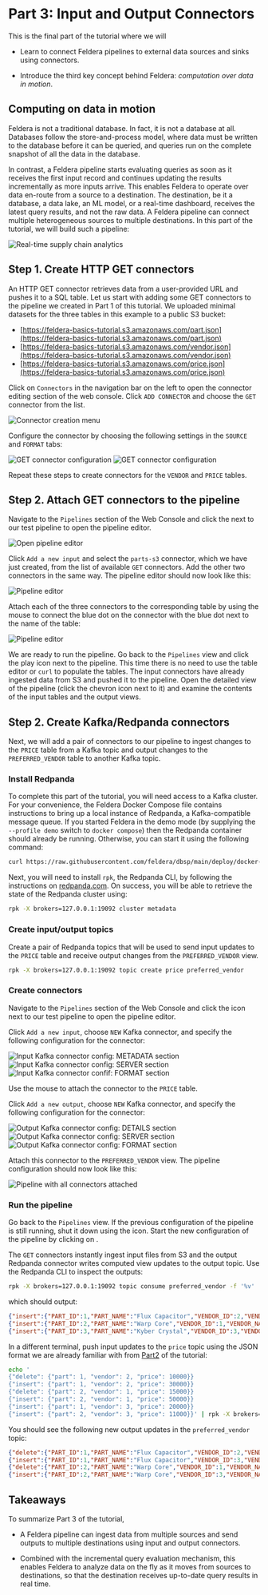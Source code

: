# Part 3: Input and Output Connectors

This is the final part of the tutorial where we will

- Learn to connect Feldera pipelines to external data sources and sinks using
  connectors.

- Introduce the third key concept behind Feldera: *computation over data in
  motion*.

## Computing on data in motion

Feldera is not a traditional database.  In fact, it is not a database at all.
Databases follow the store-and-process model, where data must be written to the
database before it can be queried, and queries run on the complete snapshot of
all the data in the database.

In contrast, a Feldera pipeline starts evaluating queries as soon as it receives
the first input record and continues updating the results incrementally as more
inputs arrive.  This enables Feldera to operate over data en-route from a source
to a destination.  The destination, be it a database, a data lake, an ML model,
or a real-time dashboard, receives the latest query results, and not the raw
data.  A Feldera pipeline can connect multiple heterogeneous sources
to multiple destinations.  In this part of the tutorial, we will build such a
pipeline:

![Real-time supply chain analytics](supply-chain-analytics.png)

## Step 1. Create HTTP GET connectors

An HTTP GET connector retrieves data from a user-provided URL and pushes it to a
SQL table.  Let us start with adding some GET connectors to the pipeline we
created in Part 1 of this tutorial.  We uploaded minimal datasets for the three
tables in this example to a public S3 bucket:

- [https://feldera-basics-tutorial.s3.amazonaws.com/part.json](https://feldera-basics-tutorial.s3.amazonaws.com/part.json)
- [https://feldera-basics-tutorial.s3.amazonaws.com/vendor.json](https://feldera-basics-tutorial.s3.amazonaws.com/vendor.json)
- [https://feldera-basics-tutorial.s3.amazonaws.com/price.json](https://feldera-basics-tutorial.s3.amazonaws.com/price.json)

Click on `Connectors` in the navigation bar on the left to open the connector editing
section of the web console.  Click `ADD CONNECTOR` and choose the `GET` connector
from the list.

![Connector creation menu](get-connector.png)

Configure the connector by choosing the following settings in the `SOURCE` and `FORMAT`
tabs:

![GET connector configuration](url-connector-1.png)
![GET connector configuration](url-connector-2.png)

Repeat these steps to create connectors for the `VENDOR` and `PRICE` tables.

## Step 2. Attach GET connectors to the pipeline

Navigate to the `Pipelines` section of the Web Console and click the <icon icon="bx:pencil" />
next to our test pipeline to open the pipeline editor.

![Open pipeline editor](open-pipeline-editor.png)

Click `Add a new input` and select the `parts-s3` connector, which we have just created,
from the list of available `GET` connectors.  Add the other two connectors in the same way.
The pipeline editor should now look like this:

![Pipeline editor](detached-connectors.png)

Attach each of the three connectors to the corresponding table by using the mouse to
connect the blue dot on the connector with the blue dot next to the name of the table:

![Pipeline editor](attached-connectors.png)

We are ready to run the pipeline.  Go back to the `Pipelines` view and click the
play icon <icon icon="bx:play-circle" /> next to the pipeline.  This time there
is no need to use the table editor or `curl` to populate the tables.  The input
connectors have already ingested data from S3 and pushed it to the pipeline.
Open the detailed view of the pipeline (click the chevron icon <icon
icon="bx:chevron-down" /> next to it) and examine the contents of the input
tables and the output views.

## Step 2. Create Kafka/Redpanda connectors

Next, we will add a pair of connectors to our pipeline to ingest changes to the `PRICE`
table from a Kafka topic and output changes to the `PREFERRED_VENDOR` table to
another Kafka topic.

### Install Redpanda

To complete this part of the tutorial, you will need access to a Kafka cluster.  For your
convenience, the Feldera Docker Compose file contains instructions to bring up a local
instance of Redpanda, a Kafka-compatible message queue.  If you started Feldera
in the demo mode (by supplying the `--profile demo` switch to `docker compose`) then
the Redpanda container should already be running.  Otherwise, you can start it
using the following command:

```bash
curl https://raw.githubusercontent.com/feldera/dbsp/main/deploy/docker-compose.yml | docker compose -f - up redpanda
```

Next, you will need to install `rpk`, the Redpanda CLI, by following the instructions on
[redpanda.com](https://docs.redpanda.com/current/get-started/rpk-install/).  On
success, you will be able to retrieve the state of the Redpanda cluster using:

```bash
rpk -X brokers=127.0.0.1:19092 cluster metadata
```

### Create input/output topics

Create a pair of Redpanda topics that will be used to send input updates
to the `PRICE` table and receive output changes from the `PREFERRED_VENDOR` view.

```bash
rpk -X brokers=127.0.0.1:19092 topic create price preferred_vendor
```

### Create connectors

Navigate to the `Pipelines` section of the Web Console and click the <icon icon="bx:pencil" />
icon next to our test pipeline to open the pipeline editor.

Click `Add a new input`, choose `NEW` Kafka connector, and specify the following configuration
for the connector:

![Input Kafka connector config: METADATA section](price-kafka-metadata.png)
![Input Kafka connector config: SERVER section](price-kafka-server.png)
![Input Kafka connector confif: FORMAT section](price-kafka-format.png)

Use the mouse to attach the connector to the `PRICE` table.

Click `Add a new output`, choose `NEW` Kafka connector, and specify the following configuration
for the connector:

![Output Kafka connector config: DETAILS section](preferred_vendor-kafka-details.png)
![Output Kafka connector config: SERVER section](preferred_vendor-kafka-server.png)
![Output Kafka connector config: FORMAT section](preferred_vendor-kafka-format.png)

Attach this connector to the `PREFERRED_VENDOR` view.  The pipeline
configuration should now look like this:

![Pipeline with all connectors attached](pipeline-builder-all-connectors.png)

### Run the pipeline

Go back to the `Pipelines` view.  If the previous configuration of the pipeline
is still running, shut it down using the <icon icon="bx:stop" /> icon.  Start the
new configuration of the pipeline by clicking on <icon icon="bx:play-circle" />.

The `GET` connectors instantly ingest input files from S3 and the output
Redpanda connector writes computed view updates to the output topic.  Use the
Redpanda CLI to inspect the outputs:

```bash
rpk -X brokers=127.0.0.1:19092 topic consume preferred_vendor -f '%v'
```

which should output:

```json
{"insert":{"PART_ID":1,"PART_NAME":"Flux Capacitor","VENDOR_ID":2,"VENDOR_NAME":"HyperDrive Innovations","PRICE":"10000"}}
{"insert":{"PART_ID":2,"PART_NAME":"Warp Core","VENDOR_ID":1,"VENDOR_NAME":"Gravitech Dynamics","PRICE":"15000"}}
{"insert":{"PART_ID":3,"PART_NAME":"Kyber Crystal","VENDOR_ID":3,"VENDOR_NAME":"DarkMatter Devices","PRICE":"9000"}}
```

In a different terminal, push input updates to the `price` topic using the JSON
format we are already familiar with from [Part2](part2.md) of the tutorial:

```bash
echo '
{"delete": {"part": 1, "vendor": 2, "price": 10000}}
{"insert": {"part": 1, "vendor": 2, "price": 30000}}
{"delete": {"part": 2, "vendor": 1, "price": 15000}}
{"insert": {"part": 2, "vendor": 1, "price": 50000}}
{"insert": {"part": 1, "vendor": 3, "price": 20000}}
{"insert": {"part": 2, "vendor": 3, "price": 11000}}' | rpk -X brokers=127.0.0.1:19092 topic produce price -f '%v'
```

You should see the following new output updates in the `preferred_vendor` topic:

```json
{"delete":{"PART_ID":1,"PART_NAME":"Flux Capacitor","VENDOR_ID":2,"VENDOR_NAME":"HyperDrive Innovations","PRICE":"10000"}}
{"insert":{"PART_ID":1,"PART_NAME":"Flux Capacitor","VENDOR_ID":3,"VENDOR_NAME":"DarkMatter Devices","PRICE":"20000"}}
{"delete":{"PART_ID":2,"PART_NAME":"Warp Core","VENDOR_ID":1,"VENDOR_NAME":"Gravitech Dynamics","PRICE":"15000"}}
{"insert":{"PART_ID":2,"PART_NAME":"Warp Core","VENDOR_ID":3,"VENDOR_NAME":"DarkMatter Devices","PRICE":"11000"}}
```

## Takeaways

To summarize Part 3 of the tutorial,

- A Feldera pipeline can ingest data from multiple sources and send outputs to
  multiple destinations using input and output connectors.

- Combined with the incremental query evaluation mechanism, this enables Feldera
  to analyze data on the fly as it moves from sources to destinations, so that
  the destination receives up-to-date query results in real time.
